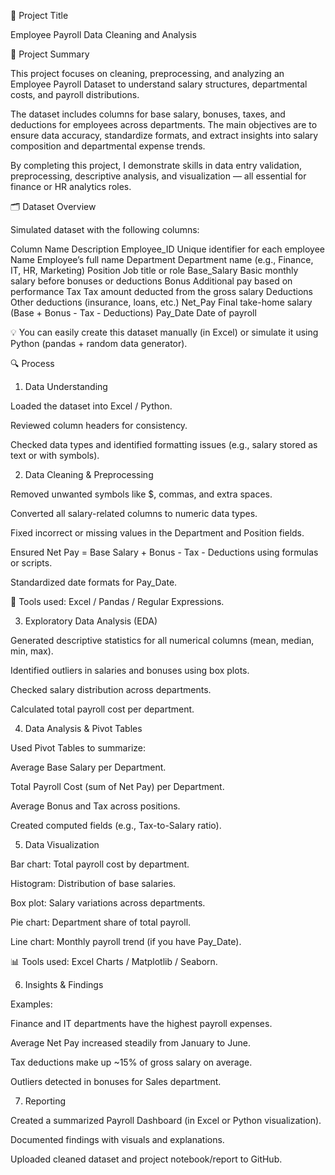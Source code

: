 🧾 Project Title

Employee Payroll Data Cleaning and Analysis

📘 Project Summary

This project focuses on cleaning, preprocessing, and analyzing an Employee Payroll Dataset to understand salary structures, departmental costs, and payroll distributions.

The dataset includes columns for base salary, bonuses, taxes, and deductions for employees across departments. The main objectives are to ensure data accuracy, standardize formats, and extract insights into salary composition and departmental expense trends.

By completing this project, I demonstrate skills in data entry validation, preprocessing, descriptive analysis, and visualization — all essential for finance or HR analytics roles.

🗂️ Dataset Overview

Simulated dataset with the following columns:

Column Name	Description
Employee_ID	Unique identifier for each employee
Name	Employee’s full name
Department	Department name (e.g., Finance, IT, HR, Marketing)
Position	Job title or role
Base_Salary	Basic monthly salary before bonuses or deductions
Bonus	Additional pay based on performance
Tax	Tax amount deducted from the gross salary
Deductions	Other deductions (insurance, loans, etc.)
Net_Pay	Final take-home salary (Base + Bonus - Tax - Deductions)
Pay_Date	Date of payroll

💡 You can easily create this dataset manually (in Excel) or simulate it using Python (pandas + random data generator).

🔍 Process
1. Data Understanding

Loaded the dataset into Excel / Python.

Reviewed column headers for consistency.

Checked data types and identified formatting issues (e.g., salary stored as text or with symbols).

2. Data Cleaning & Preprocessing

Removed unwanted symbols like $, commas, and extra spaces.

Converted all salary-related columns to numeric data types.

Fixed incorrect or missing values in the Department and Position fields.

Ensured Net Pay = Base Salary + Bonus - Tax - Deductions using formulas or scripts.

Standardized date formats for Pay_Date.

📘 Tools used: Excel / Pandas / Regular Expressions.

3. Exploratory Data Analysis (EDA)

Generated descriptive statistics for all numerical columns (mean, median, min, max).

Identified outliers in salaries and bonuses using box plots.

Checked salary distribution across departments.

Calculated total payroll cost per department.

4. Data Analysis & Pivot Tables

Used Pivot Tables to summarize:

Average Base Salary per Department.

Total Payroll Cost (sum of Net Pay) per Department.

Average Bonus and Tax across positions.

Created computed fields (e.g., Tax-to-Salary ratio).

5. Data Visualization

Bar chart: Total payroll cost by department.

Histogram: Distribution of base salaries.

Box plot: Salary variations across departments.

Pie chart: Department share of total payroll.

Line chart: Monthly payroll trend (if you have Pay_Date).

📊 Tools used: Excel Charts / Matplotlib / Seaborn.

6. Insights & Findings

Examples:

Finance and IT departments have the highest payroll expenses.

Average Net Pay increased steadily from January to June.

Tax deductions make up ~15% of gross salary on average.

Outliers detected in bonuses for Sales department.

7. Reporting

Created a summarized Payroll Dashboard (in Excel or Python visualization).

Documented findings with visuals and explanations.

Uploaded cleaned dataset and project notebook/report to GitHub.